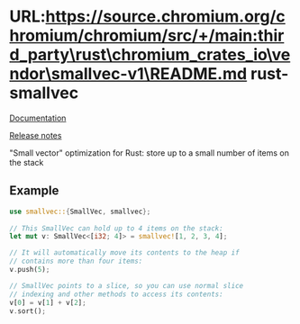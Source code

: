 URL:https://source.chromium.org/chromium/chromium/src/+/main:third_party\rust\chromium_crates_io\vendor\smallvec-v1\README.md
rust-smallvec
=============

[Documentation](https://docs.rs/smallvec/)

[Release notes](https://github.com/servo/rust-smallvec/releases)

"Small vector" optimization for Rust: store up to a small number of items on the stack

## Example

```rust
use smallvec::{SmallVec, smallvec};
    
// This SmallVec can hold up to 4 items on the stack:
let mut v: SmallVec<[i32; 4]> = smallvec![1, 2, 3, 4];

// It will automatically move its contents to the heap if
// contains more than four items:
v.push(5);

// SmallVec points to a slice, so you can use normal slice
// indexing and other methods to access its contents:
v[0] = v[1] + v[2];
v.sort();
```
